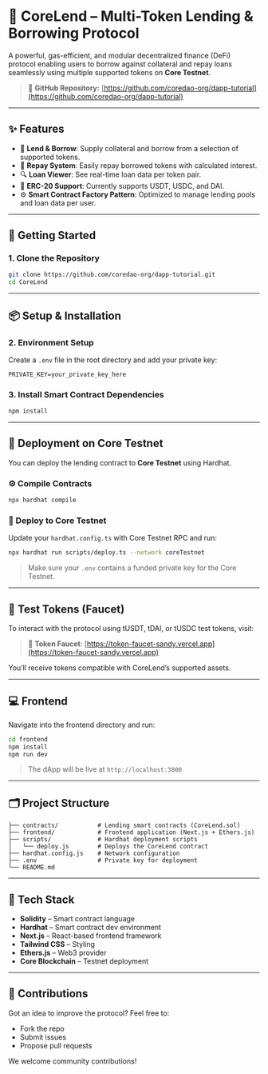# 💸 CoreLend – Multi-Token Lending & Borrowing Protocol

A powerful, gas-efficient, and modular decentralized finance (DeFi) protocol enabling users to borrow against collateral and repay loans seamlessly using multiple supported tokens on **Core Testnet**.

> 🧠 **GitHub Repository:** [https://github.com/coredao-org/dapp-tutorial](https://github.com/coredao-org/dapp-tutorial)

---

## ✨ Features

* 🏦 **Lend & Borrow**: Supply collateral and borrow from a selection of supported tokens.
* 🔄 **Repay System**: Easily repay borrowed tokens with calculated interest.
* 🔍 **Loan Viewer**: See real-time loan data per token pair.
* 🧠 **ERC-20 Support**: Currently supports USDT, USDC, and DAI.
* ⚙️ **Smart Contract Factory Pattern**: Optimized to manage lending pools and loan data per user.

---

## 🔧 Getting Started

### 1. Clone the Repository

```bash
git clone https://github.com/coredao-org/dapp-tutorial.git
cd CoreLend
```

---

## 📦 Setup & Installation

### 2. Environment Setup

Create a `.env` file in the root directory and add your private key:

```env
PRIVATE_KEY=your_private_key_here
```

### 3. Install Smart Contract Dependencies

```bash
npm install
```

---

## 🚀 Deployment on Core Testnet

You can deploy the lending contract to **Core Testnet** using Hardhat.

### ⚙️ Compile Contracts

```bash
npx hardhat compile
```

### 🚀 Deploy to Core Testnet

Update your `hardhat.config.ts` with Core Testnet RPC and run:

```bash
npx hardhat run scripts/deploy.ts --network coreTestnet
```

> Make sure your `.env` contains a funded private key for the Core Testnet.

---

## 🧪 Test Tokens (Faucet)

To interact with the protocol using tUSDT, tDAI, or tUSDC test tokens, visit:

> 🧴 **Token Faucet**: [https://token-faucet-sandy.vercel.app](https://token-faucet-sandy.vercel.app)

You’ll receive tokens compatible with CoreLend’s supported assets.

---

## 💻 Frontend

Navigate into the frontend directory and run:

```bash
cd frontend
npm install
npm run dev
```

> The dApp will be live at `http://localhost:3000`

---

## 🗂️ Project Structure

```
├── contracts/           # Lending smart contracts (CoreLend.sol)
├── frontend/            # Frontend application (Next.js + Ethers.js)
├── scripts/             # Hardhat deployment scripts
│   └── deploy.js        # Deploys the CoreLend contract
├── hardhat.config.js    # Network configuration
├── .env                 # Private key for deployment
└── README.md
```

---

## 🧠 Tech Stack

* **Solidity** – Smart contract language
* **Hardhat** – Smart contract dev environment
* **Next.js** – React-based frontend framework
* **Tailwind CSS** – Styling
* **Ethers.js** – Web3 provider
* **Core Blockchain** – Testnet deployment

---

## 🤝 Contributions

Got an idea to improve the protocol? Feel free to:

* Fork the repo
* Submit issues
* Propose pull requests

We welcome community contributions!